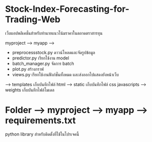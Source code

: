 # Stock-Index-Forecasting-for-Trading-Web
เว็บแอปพลิเคชั่นสําหรับทํานายแนวโน้มราคาในตลาดตราสารทุน

myproject --> myapp --> 
- preprocessstock.py ดาวน์โหลดและจัดรูปข้อมูล
- predictor.py เรียกใช้งาน model
- batch_manager.py จัดการ batch
- plot.py สร้างกราฟ
- views.py เรียกใช้งานฟังก์ชั่นทั้งหมด และส่งออกไปแสดงยังหน้าเว็บ

--> templates เก็บบันทึกไฟล์ html
--> static เก็บบันทึกไฟล์ css javascripts
--> weights เก็บบันทึกไฟล์โมเดล

# Folder --> myproject --> myapp --> requirements.txt
python library สําหรับติดตั้งที่ใช้ในโปรเจคนี้
